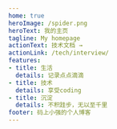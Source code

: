 ```yaml
---
home: true
heroImage: /spider.png
heroText: 我的主页
tagline: My homepage
actionText: 技术文档 →
actionLink: /tech/interview/
features:
- title: 生活
  details: 记录点点滴滴
- title: 技术
  details: 享受coding
- title: 沉淀
  details: 不积跬步，无以至千里
footer: 码上小强的个人博客
---
```


